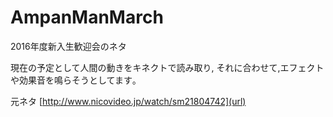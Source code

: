 # AmpanManMarch
2016年度新入生歓迎会のネタ

現在の予定として人間の動きをキネクトで読み取り,
それに合わせて,エフェクトや効果音を鳴らそうとしてます｡


元ネタ
[http://www.nicovideo.jp/watch/sm21804742](url)
